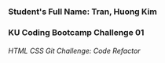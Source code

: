 ### Student's Full Name: Tran, Huong Kim  
### KU Coding Bootcamp Challenge 01
###### HTML CSS Git Challenge: Code Refactor
